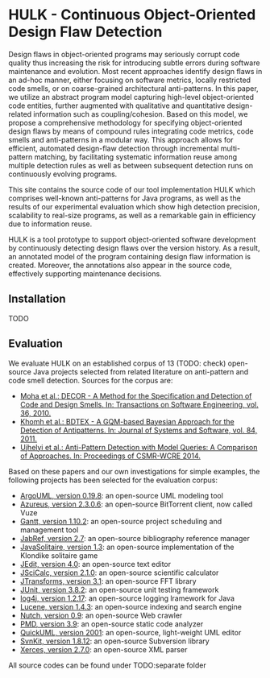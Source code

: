 # HULK - Continuous Object-Oriented Design Flaw Detection

Design flaws in object-oriented programs may seriously corrupt code 
quality thus increasing the risk for introducing subtle errors 
during software maintenance and evolution. 
Most recent approaches identify design flaws in an ad-hoc manner, either focusing on 
software metrics, locally restricted code smells, or on coarse-grained 
architectural anti-patterns.
In this paper, we utilize an abstract program model capturing high-level
object-oriented code entities, further augmented with qualitative and 
quantitative design-related information such as coupling/cohesion.
Based on this model, we propose a comprehensive methodology for specifying 
object-oriented design flaws by means 
of compound rules integrating code metrics, 
code smells and anti-patterns in a modular way. 
This approach allows for efficient, automated design-flaw detection through 
incremental multi-pattern matching, by facilitating
systematic information reuse among multiple detection rules 
as well as between subsequent detection runs on continuously evolving programs.

This site contains the source code of our tool implementation HULK which comprises well-known anti-patterns for Java programs, as well as the results of our experimental evaluation which show high detection precision, 
scalability to real-size programs, 
as well as a remarkable gain in efficiency due to information reuse.

HULK is a tool prototype to support object-oriented software development by continuously detecting design flaws over the version history. As a result, an annotated model of the program containing design flaw information is created. Moreover, the annotations also appear in the source code, effectively supporting maintenance decisions.

## Installation

TODO

## Evaluation

We evaluate HULK on an established corpus of 13 (TODO: check) open-source Java projects selected from related literature on anti-pattern and code smell detection. Sources for the corpus are:

- [Moha et al.: DECOR - A Method for the Specification and Detection of Code and Design Smells. In: Transactions on Software Engineering, vol. 36, 2010.](http://www.irisa.fr/triskell/publis/2009/Moha09d.pdf)
- [Khomh et al.: BDTEX - A GQM-based Bayesian Approach for the Detection of Antipatterns. In: Journal of Systems and Software, vol. 84, 2011.](http://dl.acm.org/citation.cfm?id=1942375)
- [Ujhelyi et al.: Anti-Pattern Detection with Model Queries: A Comparison of Approaches. In: Proceedings of CSMR-WCRE 2014.](http://publicatio.bibl.u-szeged.hu/4761/1/2498771.pdf)

Based on these papers and our own investigations for simple examples, the following projects has been selected for the evaluation corpus:

- [ArgoUML, version 0.19.8](http://argouml.tigris.org/): an open-source UML modeling tool
- [Azureus, version 2.3.0.6](http://dev.vuze.com/): an open-source BitTorrent client, now called Vuze
- [Gantt, version 1.10.2](https://sourceforge.net/projects/ganttproject/files%2FOldFiles/): an open-source project scheduling and management tool
- [JabRef, version 2.7](https://github.com/JabRef/jabref/): an open-source bibliography reference manager
- [JavaSolitaire, version 1.3](https://github.com/FBergeron/javasol): an open-source implementation of the Klondike solitaire game
- [JEdit, version 4.0](https://sourceforge.net/projects/jedit/files/jedit/4.0/): an open-source text editor
- [JSciCalc, version 2.1.0](https://sourceforge.net/projects/jscicalc/files/jscicalc/): an open-source scientific calculator
- [JTransforms, version 3.1](https://sites.google.com/site/piotrwendykier/software/jtransforms): an open-source FFT library
- [JUnit, version 3.8.2](http://repo1.maven.org/maven2/junit/junit/3.8.2/): an open-source unit testing framework
- [log4j, version 1.2.17](https://logging.apache.org/log4j/1.2/source-repository.html): an open-source logging lramework for Java
- [Lucene, version 1.4.3](http://archive.apache.org/dist/lucene/java/): an open-source indexing and search engine
- [Nutch, version 0.9](http://archive.apache.org/dist/nutch/): an open-source Web crawler
- [PMD, version 3.9](https://sourceforge.net/projects/pmd/files/pmd/3.9/): an open-source static code analyzer
- [QuickUML, version 2001](https://sourceforge.net/projects/quj/files/): an open-source, light-weight UML editor
- [SvnKit, version 1.8.12](http://svnkit.com/download.php): an open-source Subversion library
- [Xerces, version 2.7.0](http://archive.apache.org/dist/xml/xerces-j/): an open-source XML parser

All source codes can be found under TODO:separate folder
